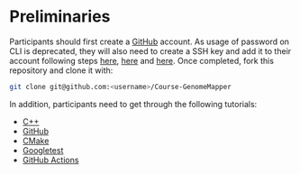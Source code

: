 # Preliminaries

Participants should first create a [GitHub](https://github.com/signup) account. As usage of password on CLI is deprecated, they will also need to create a SSH key and add it to their account following steps [here](https://docs.github.com/en/github/authenticating-to-github/connecting-to-github-with-ssh/generating-a-new-ssh-key-and-adding-it-to-the-ssh-agent), [here](https://docs.github.com/en/github/authenticating-to-github/connecting-to-github-with-ssh/adding-a-new-ssh-key-to-your-github-account) and [here](https://docs.github.com/en/github/authenticating-to-github/connecting-to-github-with-ssh/testing-your-ssh-connection). Once completed, fork this repository and clone it with:

```bash
git clone git@github.com:<username>/Course-GenomeMapper
```

In addition, participants need to get through the following tutorials:
  - [C++](http://www.cplusplus.com/doc/tutorial/)
  - [GitHub](http://rogerdudler.github.io/git-guide/)
  - [CMake](https://cmake.org/cmake/help/latest/guide/tutorial/index.html)
  - [Googletest](https://github.com/google/googletest/blob/master/docs/primer.md)
  - [GitHub Actions](https://docs.github.com/en/actions/learn-github-actions/introduction-to-github-actions)

